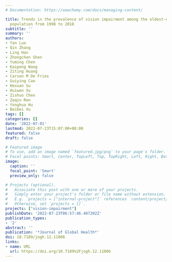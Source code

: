 ```yaml
---
# Documentation: https://wowchemy.com/docs/managing-content/

title: Trends in the prevalence of vision impairment among the oldest-old Chinese
  population from 1998 to 2018
subtitle: ''
summary: ''
authors:
- Yan Luo
- Qin Zhang
- Ling Han
- Zhongchen Shen
- Yuming Chen
- Kaipeng Wang
- Ziting Huang
- Carson M De Fries
- Guiying Cao
- Hexuan Su
- Huiwen Xu
- Zishuo Chen
- Zeqin Ren
- Yonghua Hu
- Beibei Xu
tags: []
categories: []
date: '2022-07-01'
lastmod: 2022-07-23T15:07:00+08:00
featured: false
draft: false

# Featured image
# To use, add an image named `featured.jpg/png` to your page's folder. # 图片命名为 featured.jpg/png
# Focal points: Smart, Center, TopLeft, Top, TopRight, Left, Right, BottomLeft, Bottom, BottomRight.
image:
  caption: ''
  focal_point: 'Smart'
  preview_only: false

# Projects (optional).
#   Associate this post with one or more of your projects.
#   Simply enter your project's folder or file name without extension.
#   E.g. `projects = ["internal-project"]` references `content/project/deep-learning/index.md`.
#   Otherwise, set `projects = []`.
projects: ["vision-impairment"]
publishDate: '2022-07-23T06:57:46.407202Z'
publication_types:
- '2'
abstract: ''
publication: '*Journal of Global Health*'
doi: 10.7189/jogh.12.11006
links:
- name: URL
  url: https://doi.org/10.7189%2Fjogh.12.11006
---
```

